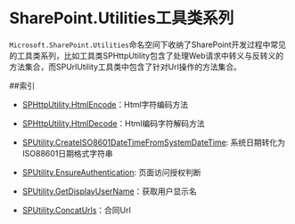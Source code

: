 # SharePoint.Utilities工具类系列
`Microsoft.SharePoint.Utilities`命名空间下收纳了SharePoint开发过程中常见的工具类系列，比如工具类SPHttpUtility包含了处理Web请求中转义与反转义的方法集合，而SPUrlUtility工具类中包含了针对Url操作的方法集合。


##索引

- [SPHttpUtility.HtmlEncode](sphttputility1.md)：Html字符编码方法

- [SPHttpUtility.HtmlDecode](sphttputility2.md)：Html编码字符解码方法
- [SPUtility.CreateISO8601DateTimeFromSystemDateTime](sputility1.md): 系统日期转化为ISO88601日期格式字符串
- [SPUtility.EnsureAuthentication](sputility2.md): 页面访问授权判断
- [SPUtility.GetDisplayUserName](sputility3.md)：获取用户显示名
- [SPUtility.ConcatUrls](sputility4.md)：合同Url
